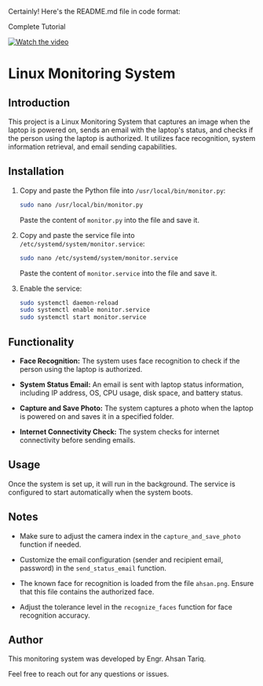 Certainly! Here's the README.md file in code format:

Complete Tutorial

[![Watch the video](https://img.youtube.com/vi/-Q6lrL8gPnA/0.jpg)](https://www.youtube.com/watch?v=-Q6lrL8gPnA)

# Linux Monitoring System

## Introduction

This project is a Linux Monitoring System that captures an image when the laptop is powered on, sends an email with the laptop's status, and checks if the person using the laptop is authorized. It utilizes face recognition, system information retrieval, and email sending capabilities.

## Installation

1. Copy and paste the Python file into `/usr/local/bin/monitor.py`:

   ```bash
   sudo nano /usr/local/bin/monitor.py
   ```

   Paste the content of `monitor.py` into the file and save it.

2. Copy and paste the service file into `/etc/systemd/system/monitor.service`:

   ```bash
   sudo nano /etc/systemd/system/monitor.service
   ```

   Paste the content of `monitor.service` into the file and save it.

3. Enable the service:

   ```bash
   sudo systemctl daemon-reload
   sudo systemctl enable monitor.service
   sudo systemctl start monitor.service
   ```

## Functionality

- **Face Recognition:** The system uses face recognition to check if the person using the laptop is authorized.

- **System Status Email:** An email is sent with laptop status information, including IP address, OS, CPU usage, disk space, and battery status.

- **Capture and Save Photo:** The system captures a photo when the laptop is powered on and saves it in a specified folder.

- **Internet Connectivity Check:** The system checks for internet connectivity before sending emails.

## Usage

Once the system is set up, it will run in the background. The service is configured to start automatically when the system boots.

## Notes

- Make sure to adjust the camera index in the `capture_and_save_photo` function if needed.

- Customize the email configuration (sender and recipient email, password) in the `send_status_email` function.

- The known face for recognition is loaded from the file `ahsan.png`. Ensure that this file contains the authorized face.

- Adjust the tolerance level in the `recognize_faces` function for face recognition accuracy.

## Author

This monitoring system was developed by Engr. Ahsan Tariq.

Feel free to reach out for any questions or issues.
```




